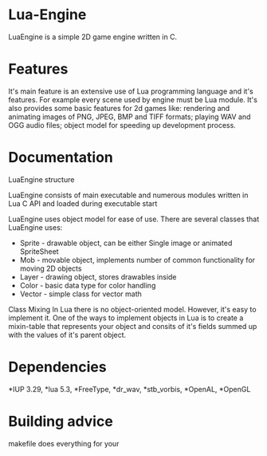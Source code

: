 # Lua-Engine

LuaEngine is a simple 2D game engine written in C. 

# Features

It's main feature is an extensive use of Lua programming language and it's features. 
For example every scene used by engine must be Lua module. 
It's also provides some basic features for 2d games like: rendering and animating 
images of PNG, JPEG, BMP and TIFF formats; playing WAV and OGG audio files; object model for speeding up development process.


# Documentation

LuaEngine structure

LuaEngine consists of main executable and numerous modules written in Lua C API and loaded during executable start

LuaEngine uses object model for ease of use.
There are several classes that LuaEngine uses:
  * Sprite - drawable object, can be either Single image or animated SpriteSheet
  * Mob - movable object, implements number of common functionality for moving 2D objects
  * Layer - drawing object, stores drawables inside
  * Color - basic data type for color handling
  * Vector - simple class for vector math

Class Mixing
  In Lua there is no object-oriented model. However, it's easy to implement it. One of the ways to implement objects in 
  Lua is to create a mixin-table that represents your object and consits of it's fields summed up with the values of it's
  parent object.

# Dependencies

*IUP 3.29, 
*lua 5.3,
*FreeType,
*dr_wav,
*stb_vorbis,
*OpenAL,
*OpenGL


# Building advice 

makefile does everything for your
